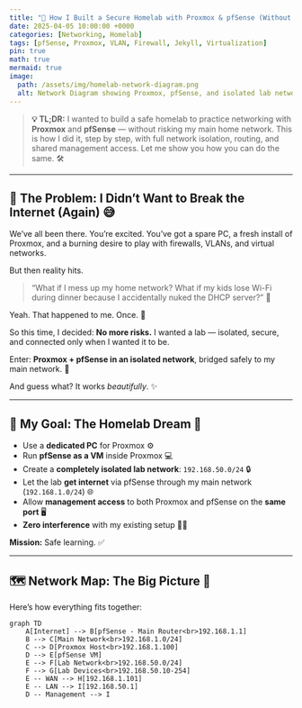 ```yaml
---
title: "🔐 How I Built a Secure Homelab with Proxmox & pfSense (Without Breaking My Home Network)"
date: 2025-04-05 10:00:00 +0000
categories: [Networking, Homelab]
tags: [pfSense, Proxmox, VLAN, Firewall, Jekyll, Virtualization]
pin: true
math: true
mermaid: true
image:
  path: /assets/img/homelab-network-diagram.png
  alt: Network Diagram showing Proxmox, pfSense, and isolated lab network
---
```


> **💡 TL;DR:** I wanted to build a safe homelab to practice networking with **Proxmox** and **pfSense** — without risking my main home network. This is how I did it, step by step, with full network isolation, routing, and shared management access. Let me show you how you can do the same. 🛠️

---

## 🧩 The Problem: I Didn’t Want to Break the Internet (Again) 😅

We’ve all been there. You’re excited. You’ve got a spare PC, a fresh install of Proxmox, and a burning desire to play with firewalls, VLANs, and virtual networks.

But then reality hits.

> “What if I mess up my home network? What if my kids lose Wi-Fi during dinner because I accidentally nuked the DHCP server?” 🍝

Yeah. That happened to me. Once. 😬

So this time, I decided: **No more risks.** I wanted a lab — isolated, secure, and connected only when I wanted it to be.

Enter: **Proxmox + pfSense in an isolated network**, bridged safely to my main network. 🔗

And guess what? It works *beautifully*. ✨

---

## 🎯 My Goal: The Homelab Dream 🌟

- Use a **dedicated PC** for Proxmox ⚙️
- Run **pfSense as a VM** inside Proxmox 💻
- Create a **completely isolated lab network**: `192.168.50.0/24` 🔒
- Let the lab **get internet** via pfSense through my main network (`192.168.1.0/24`) 🌐
- Allow **management access** to both Proxmox and pfSense on the **same port** 🖥️
- **Zero interference** with my existing setup 🙅‍♂️

**Mission:** Safe learning. ✅

---

## 🗺️ Network Map: The Big Picture 🧭

Here’s how everything fits together:

```mermaid
graph TD
    A[Internet] --> B[pfSense - Main Router<br>192.168.1.1]
    B --> C[Main Network<br>192.168.1.0/24]
    C --> D[Proxmox Host<br>192.168.1.100]
    D --> E[pfSense VM]
    E --> F[Lab Network<br>192.168.50.0/24]
    F --> G[Lab Devices<br>192.168.50.10-254]
    E -- WAN --> H[192.168.1.101]
    E -- LAN --> I[192.168.50.1]
    D -- Management --> I